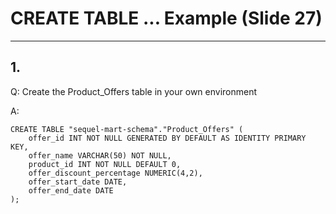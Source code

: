 # CREATE TABLE ... Example (Slide 27)

---

## 1.
Q: Create the Product_Offers table in your own environment

A: 
```
CREATE TABLE "sequel-mart-schema"."Product_Offers" (
	offer_id INT NOT NULL GENERATED BY DEFAULT AS IDENTITY PRIMARY KEY,
	offer_name VARCHAR(50) NOT NULL,
	product_id INT NOT NULL DEFAULT 0,
	offer_discount_percentage NUMERIC(4,2),
	offer_start_date DATE,
	offer_end_date DATE
);
```